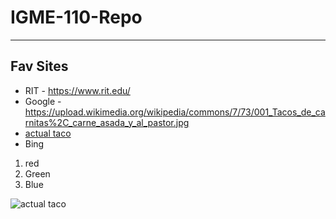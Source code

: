# IGME-110-Repo
---
## Fav Sites

- RIT - https://www.rit.edu/
- Google - https://upload.wikimedia.org/wikipedia/commons/7/73/001_Tacos_de_carnitas%2C_carne_asada_y_al_pastor.jpg
- [actual taco](https://upload.wikimedia.org/wikipedia/commons/7/73/001_Tacos_de_carnitas%2C_carne_asada_y_al_pastor.jpg)
- Bing

1. red
2. Green
3. Blue

![actual taco]([https://upload.wikimedia.org/wikipedia/commons/7/73/001_Tacos_de_carnitas%2C_carne_asada_y_al_pastor.jpg](https://img.taste.com.au/w_-0kcUJ/taste/2016/11/aussie-style-beef-and-salad-tacos-86525-1.jpeg))

